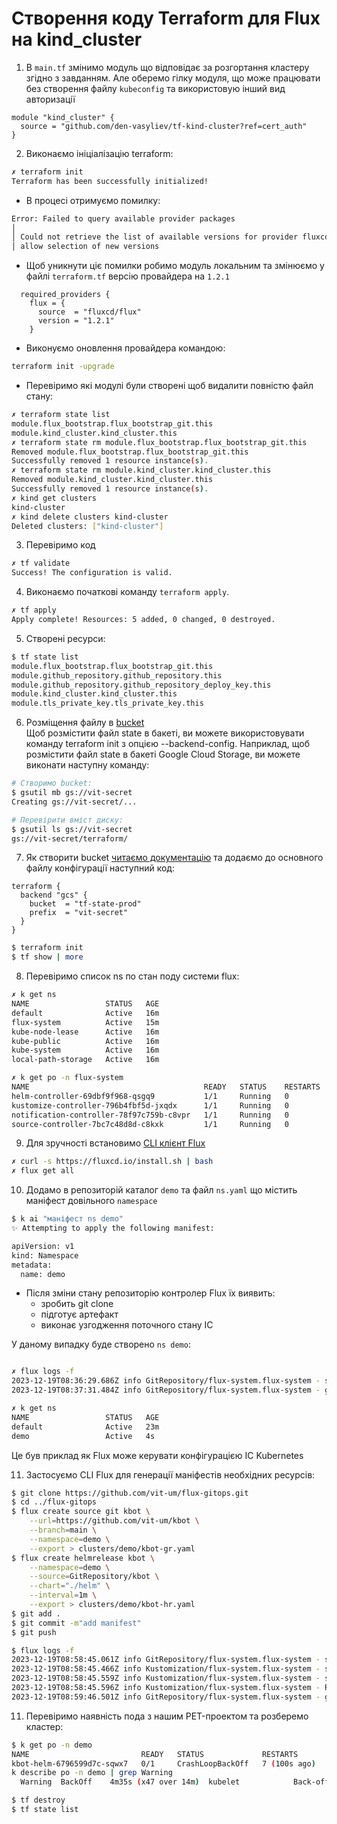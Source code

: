 # Створення коду Terraform для Flux на kind_cluster

1. В `main.tf` змінимо модуль що відповідає за розгортання кластеру згідно з завданням. Але оберемо гілку модуля, що може працювати без створення файлу `kubeconfig` та використовую інший вид авторизації

```hcl
module "kind_cluster" {
  source = "github.com/den-vasyliev/tf-kind-cluster?ref=cert_auth"
}
```
2. Виконаємо ініціалізацію terraform:
```sh
✗ terraform init
Terraform has been successfully initialized!
```
- В процесі отримуємо помилку:
```sh
Error: Failed to query available provider packages
│ 
│ Could not retrieve the list of available versions for provider fluxcd/flux: locked provider registry.terraform.io/fluxcd/flux 1.2.1 does not match configured version constraint 1.0.0-rc.3; must use terraform init -upgrade to
│ allow selection of new versions
```
- Щоб уникнути ціє помилки робимо модуль локальним та змінюємо у файлі `terraform.tf` версію провайдера на `1.2.1`
```hcl
  required_providers {
    flux = {
      source  = "fluxcd/flux"
      version = "1.2.1"
    }
```
- Виконуємо оновлення провайдера командою:
```sh
terraform init -upgrade
```
- Перевіримо які модулі були створені щоб видалити повністю файл стану:
```sh
✗ terraform state list
module.flux_bootstrap.flux_bootstrap_git.this
module.kind_cluster.kind_cluster.this
✗ terraform state rm module.flux_bootstrap.flux_bootstrap_git.this
Removed module.flux_bootstrap.flux_bootstrap_git.this
Successfully removed 1 resource instance(s).
✗ terraform state rm module.kind_cluster.kind_cluster.this        
Removed module.kind_cluster.kind_cluster.this
Successfully removed 1 resource instance(s).
✗ kind get clusters            
kind-cluster
✗ kind delete clusters kind-cluster
Deleted clusters: ["kind-cluster"]
```


3. Перевіримо код 
```sh
✗ tf validate
Success! The configuration is valid.
```

4. Виконаємо початкові команду `terraform apply`.
```sh
✗ tf apply
Apply complete! Resources: 5 added, 0 changed, 0 destroyed.
```

5. Створені ресурси:
```sh
$ tf state list
module.flux_bootstrap.flux_bootstrap_git.this
module.github_repository.github_repository.this
module.github_repository.github_repository_deploy_key.this
module.kind_cluster.kind_cluster.this
module.tls_private_key.tls_private_key.this
```

6. Розміщення файлу в [bucket](https://console.cloud.google.com/storage/browser)  
Щоб розмістити файл state в бакеті, ви можете використовувати команду terraform init з опцією --backend-config. Наприклад, щоб розмістити файл state в бакеті Google Cloud Storage, ви можете виконати наступну команду:
```sh
# Створимо bucket:
$ gsutil mb gs://vit-secret
Creating gs://vit-secret/...

# Перевірити вміст диску:
$ gsutil ls gs://vit-secret
gs://vit-secret/terraform/
```
7. Як створити bucket [читаємо документацію](https://developer.hashicorp.com/terraform/language/settings/backends/gcs#example-configuration) та додаємо до основного файлу конфігурації наступний код:

```hcl
terraform {
  backend "gcs" {
    bucket  = "tf-state-prod"
    prefix  = "vit-secret"
  }
}
```
```sh
$ terraform init
$ tf show | more
```

8. Перевіримо список ns по стан поду системи flux:
```sh
✗ k get ns
NAME                 STATUS   AGE
default              Active   16m
flux-system          Active   15m
kube-node-lease      Active   16m
kube-public          Active   16m
kube-system          Active   16m
local-path-storage   Active   16m

✗ k get po -n flux-system
NAME                                       READY   STATUS    RESTARTS   AGE
helm-controller-69dbf9f968-qsgq9           1/1     Running   0          16m
kustomize-controller-796b4fbf5d-jxqdx      1/1     Running   0          16m
notification-controller-78f97c759b-c8vpr   1/1     Running   0          16m
source-controller-7bc7c48d8d-c8kxk         1/1     Running   0          16m
``` 
9. Для зручності встановимо [CLI клієнт Flux](https://fluxcd.io/flux/installation/)
```sh
✗ curl -s https://fluxcd.io/install.sh | bash
✗ flux get all
```

10. Додамо в репозиторій каталог `demo` та файл `ns.yaml` що містить маніфест довільного `namespace`  
```sh
$ k ai "маніфест ns demo"
✨ Attempting to apply the following manifest:

apiVersion: v1
kind: Namespace
metadata:
  name: demo
```
- Після зміни стану репозиторію контролер Flux їх виявить:
    - зробить git clone  
    - підготує артефакт   
    - виконає узгодження поточного стану IC   

У даному випадку буде створено `ns demo`:
```sh

✗ flux logs -f
2023-12-19T08:36:29.686Z info GitRepository/flux-system.flux-system - stored artifact for commit 'Create ns.yaml' 
2023-12-19T08:37:31.484Z info GitRepository/flux-system.flux-system - garbage collected 1 artifacts 

✗ k get ns 
NAME                 STATUS   AGE
default              Active   23m
demo                 Active   4s
```
Це був приклад як Flux може керувати конфігурацією ІС Kubernetes

11. Застосуємо CLI Flux для генерації маніфестів необхідних ресурсів:
```sh
$ git clone https://github.com/vit-um/flux-gitops.git
$ cd ../flux-gitops 
$ flux create source git kbot \
    --url=https://github.com/vit-um/kbot \
    --branch=main \
    --namespace=demo \
    --export > clusters/demo/kbot-gr.yaml
$ flux create helmrelease kbot \
    --namespace=demo \
    --source=GitRepository/kbot \
    --chart="./helm" \
    --interval=1m \
    --export > clusters/demo/kbot-hr.yaml
$ git add .
$ git commit -m"add manifest"
$ git push

$ flux logs -f
2023-12-19T08:58:45.061Z info GitRepository/flux-system.flux-system - stored artifact for commit 'add manifest' 
2023-12-19T08:58:45.466Z info Kustomization/flux-system.flux-system - server-side apply for cluster definitions completed 
2023-12-19T08:58:45.559Z info Kustomization/flux-system.flux-system - server-side apply completed 
2023-12-19T08:58:45.596Z info Kustomization/flux-system.flux-system - Reconciliation finished in 498.659581ms, next run in 10m0s 
2023-12-19T08:59:46.501Z info GitRepository/flux-system.flux-system - garbage collected 1 artifacts 
```

11. Перевіримо наявність пода з нашим PET-проектом та розберемо кластер:
```sh
$ k get po -n demo
NAME                         READY   STATUS             RESTARTS       AGE
kbot-helm-6796599d7c-sqwx7   0/1     CrashLoopBackOff   7 (100s ago)   12m
k describe po -n demo | grep Warning
  Warning  BackOff    4m35s (x47 over 14m)  kubelet            Back-off restarting failed container kbot in pod kbot-helm-6796599d7c-sqwx7_demo(401ca7a7-2b0c-4a27-b81c-e053936cd9ed)

$ tf destroy
$ tf state list 
```
